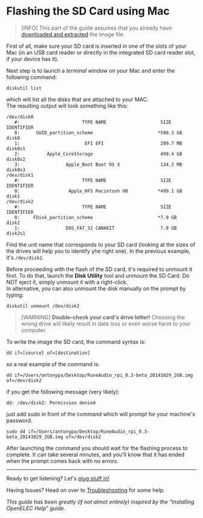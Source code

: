 # Flashing the SD Card using Mac

> [INFO] This part of the guide assumes that you already have [downloaded and extracted](../quick-start/quick-start-guide.md#download-and-extract) the image file

First of all, make sure your SD card is inserted in one of the slots of your Mac (in an USB card reader or directly in the integrated SD card reader slot, if your device has it).

Next step is to launch a *terminal* window on your Mac and enter the following command:

`diskutil list`

which will list all the disks that are attached to your MAC.  
The resulting output will look something like this:

    /dev/disk0
       #:                       TYPE NAME                    SIZE       IDENTIFIER
       0:      GUID_partition_scheme                        *500.3 GB   disk0
       1:                        EFI EFI                     209.7 MB   disk0s1
       2:          Apple_CoreStorage                         499.4 GB   disk0s2
       3:                 Apple_Boot Boot OS X               134.2 MB   disk0s3
    /dev/disk1
       #:                       TYPE NAME                    SIZE       IDENTIFIER
       0:                  Apple_HFS Macintosh HD           *499.1 GB   disk1
    /dev/disk2
       #:                       TYPE NAME                    SIZE       IDENTIFIER
       0:     FDisk_partition_scheme                        *7.9 GB     disk2
       1:                 DOS_FAT_32 CANAKIT                 7.9 GB     disk2s1

Find the unit name that corresponds to your SD card (looking at the sizes of the drives will help you to identify yhe right one). 
In the previous example, it's `/dev/disk2`.

Before proceeding with the flash of the SD card, it's required to unmount it first. To do that, launch the **Disk Utility** tool and unmount the SD Card.
Do NOT eject it, simply unmount it with a right-click.  
In alternative, you can also unmount the disk manually on the prompt by typing:

`diskutil unmount /dev/disk2`

> [WARNING] **Double-check your card's drive letter!** Choosing the wrong drive will likely result in data loss or even worse harm to your computer.

To write the image the SD card, the command syntax is:

`dd if=[source] of=[destination]`

so a real example of the command is:

`dd if=/Users/antonypa/Desktop/RuneAudio_rpi_0.3-beta_20141029_2GB.img of=/dev/disk2`

if you get the following message (very likely):

`dd: /dev/disk2: Permission denied`

just add *sudo* in front of the command which will prompt for your machine's password.
 
`sudo dd if=/Users/antonypa/Desktop/RuneAudio_rpi_0.3-beta_20141029_2GB.img of=/dev/disk2`

After launching the command you should wait for the flashing process to complete. It can take several minutes, and you'll know that it has ended when the prompt comes back with no errors.

***

Ready to get listening? Let's [plug stuff in!](http://www.runeaudio.com/documentation/quick-start/quick-start-guide/#prepare-the-device)

Having Issues? Head on over to [Troubleshooting](http://www.runeaudio.com/documentation/troubleshooting/common-troubleshooting/) for some help.

*This guide has been greatly (if not almot entirely) inspired by the "Installing OpenELEC Help" guide.*